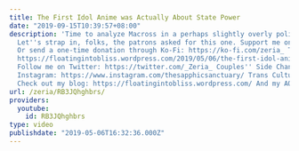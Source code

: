 ```yaml
---
title: The First Idol Anime was Actually About State Power
date: "2019-09-15T10:39:57+08:00"
description: 'Time to analyze Macross in a perhaps slightly overly political manner.
  Let''s strap in, folks, the patrons asked for this one. Support me on Patreon: https://www.patreon.com/Zeria
  Or send a one-time donation through Ko-Fi: https://ko-fi.com/zeria_ Transcript:
  https://floatingintobliss.wordpress.com/2019/05/06/the-first-idol-anime-was-actually-about-state-power/
  Follow me on Twitter: https://twitter.com/_Zeria_ Couples'' Side Channel: https://www.youtube.com/channel/UC9mvbU-HNjLzYqx8ZiHsdBw
  Instagram: https://www.instagram.com/thesapphicsanctuary/ Trans Culture Club: https://www.youtube.com/channel/UCfmDm5OvKcDrDKb3F8sxVrw
  Check out my blog: https://floatingintobliss.wordpress.com/ And my AO3 page: https://archiveofourown.org/users/Zeria/works'
url: /zeria/RB3JQhghbrs/
providers:
  youtube:
    id: RB3JQhghbrs
type: video
publishdate: "2019-05-06T16:32:36.000Z"
---
```

